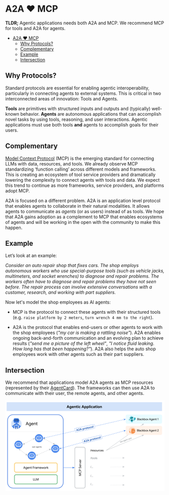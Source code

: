 # A2A ❤️ MCP

**TLDR;** Agentic applications needs both A2A and MCP. We recommend MCP for tools and A2A for agents.

<!-- TOC -->

- [A2A ❤️ MCP](#a2a--mcp)
  - [Why Protocols?](#why-protocols)
  - [Complementary](#complementary)
  - [Example](#example)
  - [Intersection](#intersection)

<!-- /TOC -->

## Why Protocols?

Standard protocols are essential for enabling agentic interoperability, particularly in connecting agents to external
systems. This is critical in two interconnected areas of innovation: Tools and Agents.

**Tools** are primitives with structured inputs and outputs and (typically) well-known behavior. **Agents** are
autonomous applications that can accomplish novel tasks by using tools, reasoning, and user interactions. Agentic
applications must use both tools **and** agents to accomplish goals for their users.

## Complementary

[Model Context Protocol](https://modelcontextprotocol.io/) (MCP) is the emerging standard for connecting LLMs with data,
resources, and tools. We already observe MCP standardizing ‘function calling’ across different models and frameworks.
This is creating an ecosystem of tool service providers and dramatically lowering the complexity to connect agents with
tools and data. We expect this trend to continue as more frameworks, service providers, and platforms adopt MCP.

A2A is focused on a different problem. A2A is an application level protocol that enables agents to collaborate in their
natural modalities. It allows agents to communicate as _agents_ (or as users) instead of as tools. We hope that A2A
gains adoption as a complement to MCP that enables ecosystems of agents and will be working in the open with the
community to make this happen.

## Example

Let’s look at an example:

_Consider an auto repair shop that fixes cars. The shop employs autonomous workers who use special-purpose tools (such
as vehicle jacks, multimeters, and socket wrenches) to diagnose and repair problems. The workers often have to diagnose
and repair problems they have not seen before. The repair process can involve extensive conversations with a customer,
research, and working with part suppliers._

Now let's model the shop employees as AI agents:

- MCP is the protocol to connect these agents with their structured tools (e.g. `raise platform by 2 meters`,
  `turn wrench 4 mm to the right`).

- A2A is the protocol that enables end-users or other agents to work with the shop employees (_"my car is making a
  rattling noise"_). A2A enables ongoing back-and-forth communication and an evolving plan to achieve results (_"send me
  a picture of the left wheel"_, _"I notice fluid leaking. How long has that been happening?"_). A2A also helps the auto
  shop employees work with other agents such as their part suppliers.

## Intersection

We recommend that applications model A2A agents as MCP resources (represented by their
[AgentCard](/documentation.md#agent-card)). The frameworks can then use A2A to communicate with their user, the remote
agents, and other agents.

![Agentic Application showing A2A and MCP together](../images/a2a_mcp.png)
